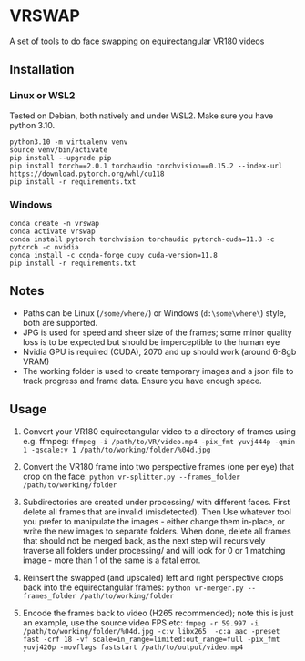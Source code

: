 # VRSWAP
A set of tools to do face swapping on equirectangular VR180 videos

## Installation
### Linux or WSL2
Tested on Debian, both natively and under WSL2. Make sure you have python 3.10.
```
python3.10 -m virtualenv venv
source venv/bin/activate
pip install --upgrade pip
pip install torch==2.0.1 torchaudio torchvision==0.15.2 --index-url https://download.pytorch.org/whl/cu118
pip install -r requirements.txt

```
### Windows
```
conda create -n vrswap
conda activate vrswap
conda install pytorch torchvision torchaudio pytorch-cuda=11.8 -c pytorch -c nvidia
conda install -c conda-forge cupy cuda-version=11.8
pip install -r requirements.txt
```

## Notes

- Paths can be Linux (`/some/where/`) or Windows (`d:\some\where\`) style, both are supported.
- JPG is used for speed and sheer size of the frames; some minor quality loss is to be expected but should be imperceptible to the human eye
- Nvidia GPU is required (CUDA), 2070 and up should work (around 6-8gb VRAM)
- The working folder is used to create temporary images and a json file to track progress and frame data. Ensure you have enough space.


## Usage
1. Convert your VR180 equirectangular video to a directory of frames using e.g. ffmpeg:
	 `ffmpeg -i /path/to/VR/video.mp4 -pix_fmt yuvj444p -qmin 1 -qscale:v 1 /path/to/working/folder/%04d.jpg `

2. Convert the VR180 frame into two perspective frames (one per eye) that crop on the face:
	`python vr-splitter.py --frames_folder /path/to/working/folder`

3. Subdirectories are created under processing/ with different faces. First delete all frames that are invalid (misdetected). Then Use whatever tool you prefer to manipulate the images - either change them in-place, or write the new images to separate folders. When done, delete all frames that should not be merged back, as the next step will recursively traverse all folders under processing/ and will look for 0 or 1 matching image - more than 1 of the same is a fatal error.

4. Reinsert the swapped (and upscaled) left and right perspective crops back into the equirectangular frames:
	`python vr-merger.py --frames_folder /path/to/working/folder`
	
5. Encode the frames back to video (H265 recommended); note this is just an example, use the source video FPS etc:
	`fmpeg -r 59.997 -i /path/to/working/folder/%04d.jpg -c:v libx265  -c:a aac -preset fast -crf 18 -vf scale=in_range=limited:out_range=full -pix_fmt yuvj420p -movflags faststart /path/to/output/video.mp4`
